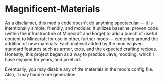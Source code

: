 # Magnificent-Materials

As a disclaimer, this mod's code doesn't do anything spectacular — it is intentionally simple, friendly, and modular. It utilizes baseline, proven code (within the infrastructure of Minecraft and Forge) to add a bunch of useful content to Minecraft for use in other, further mods — centering around the addition of new materials. Each material added by the mod is given standard features such as armor, tools, and the expected crafting recipes. Honestly, this project began as a way to practice Java, modding, which I have enjoyed for years, and pixel art.

Eventually, you may disable any of the materials in the mod's config file. Also, it may handle ore generation.
